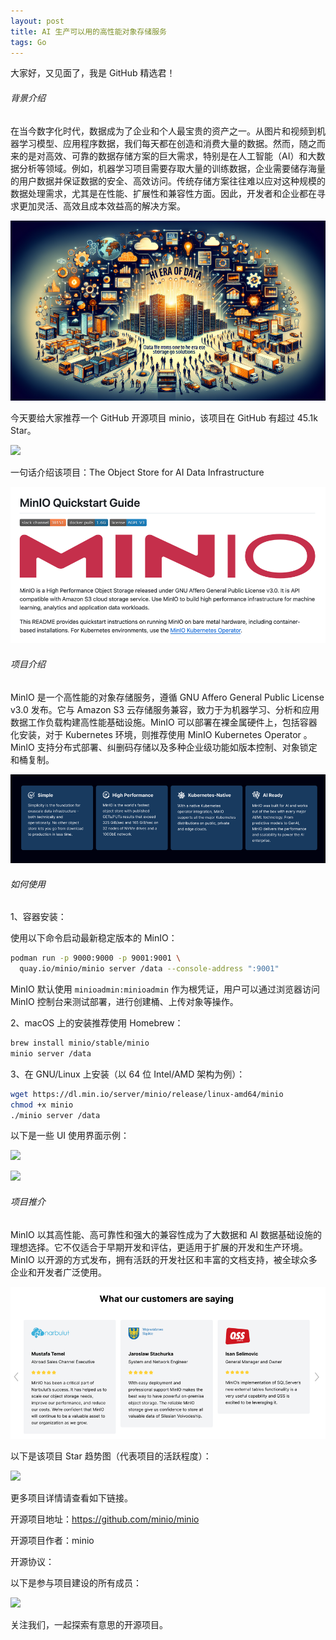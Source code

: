 ```yaml
---
layout: post
title: AI 生产可以用的高性能对象存储服务
tags: Go
---
```


大家好，又见面了，我是 GitHub 精选君！

###### 背景介绍

在当今数字化时代，数据成为了企业和个人最宝贵的资产之一。从图片和视频到机器学习模型、应用程序数据，我们每天都在创造和消费大量的数据。然而，随之而来的是对高效、可靠的数据存储方案的巨大需求，特别是在人工智能（AI）和大数据分析等领域。例如，机器学习项目需要存取大量的训练数据，企业需要储存海量的用户数据并保证数据的安全、高效访问。传统存储方案往往难以应对这种规模的数据处理需求，尤其是在性能、扩展性和兼容性方面。因此，开发者和企业都在寻求更加灵活、高效且成本效益高的解决方案。

![](https://raw.githubusercontent.com/ZhuPeng/pic/master/mac/compress_tmp-3c6138b8345f1e72dbc526d0d76b4cbc.png)

今天要给大家推荐一个 GitHub 开源项目 minio，该项目在 GitHub 有超过 45.1k Star。

![](https://stats.deeptrain.net/repo/minio/minio/?theme=light)

一句话介绍该项目：The Object Store for AI Data Infrastructure

![](https://raw.githubusercontent.com/ZhuPeng/pic/master/images/compress_image-20240618223840638.png)

###### 项目介绍

MinIO 是一个高性能的对象存储服务，遵循 GNU Affero General Public License v3.0 发布。它与 Amazon S3 云存储服务兼容，致力于为机器学习、分析和应用数据工作负载构建高性能基础设施。MinIO 可以部署在裸金属硬件上，包括容器化安装，对于 Kubernetes 环境，则推荐使用 MinIO Kubernetes Operator 。MinIO 支持分布式部署、纠删码存储以及多种企业级功能如版本控制、对象锁定和桶复制。

![](https://raw.githubusercontent.com/ZhuPeng/pic/master/images/compress_image-20240618223941050.png)

###### 如何使用

1、容器安装：

使用以下命令启动最新稳定版本的 MinIO：

```sh
podman run -p 9000:9000 -p 9001:9001 \
  quay.io/minio/minio server /data --console-address ":9001"
```

MinIO 默认使用 `minioadmin:minioadmin` 作为根凭证，用户可以通过浏览器访问 MinIO 控制台来测试部署，进行创建桶、上传对象等操作。

2、macOS 上的安装推荐使用 Homebrew：

```sh
brew install minio/stable/minio
minio server /data
```

3、在 GNU/Linux 上安装（以 64 位 Intel/AMD 架构为例）：

```sh
wget https://dl.min.io/server/minio/release/linux-amd64/minio
chmod +x minio
./minio server /data
```

以下是一些 UI 使用界面示例：

![](https://github.com/minio/minio/blob/master/docs/screenshots/pic1.png?raw=true)

![](https://github.com/minio/minio/blob/master/docs/screenshots/pic2.png?raw=true)

###### 项目推介

MinIO 以其高性能、高可靠性和强大的兼容性成为了大数据和 AI 数据基础设施的理想选择。它不仅适合于早期开发和评估，更适用于扩展的开发和生产环境。MinIO 以开源的方式发布，拥有活跃的开发社区和丰富的文档支持，被全球众多企业和开发者广泛使用。

![](https://raw.githubusercontent.com/ZhuPeng/pic/master/images/compress_image-20240618224226142.png)

以下是该项目 Star 趋势图（代表项目的活跃程度）：

![](https://api.star-history.com/svg?repos=minio/minio&type=Timeline)

更多项目详情请查看如下链接。

开源项目地址：https://github.com/minio/minio 

开源项目作者：minio

开源协议：

以下是参与项目建设的所有成员：

![](https://contrib.rocks/image?repo=minio/minio)

关注我们，一起探索有意思的开源项目。

